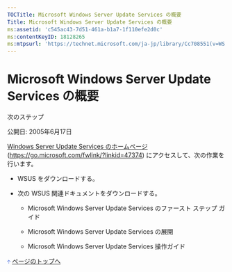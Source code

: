 ```yaml
---
TOCTitle: Microsoft Windows Server Update Services の概要
Title: Microsoft Windows Server Update Services の概要
ms:assetid: 'c545ac43-7d51-461a-b1a7-1f110efe2d0c'
ms:contentKeyID: 18128265
ms:mtpsurl: 'https://technet.microsoft.com/ja-jp/library/Cc708551(v=WS.10)'
---
```


Microsoft Windows Server Update Services の概要
===============================================

次のステップ

公開日: 2005年6月17日

[Windows Server Update Services のホームページ](https://go.microsoft.com/fwlink/?linkid=47374) (https://go.microsoft.com/fwlink/?linkid=47374) にアクセスして、次の作業を行います。

-   WSUS をダウンロードする。

-   次の WSUS 関連ドキュメントをダウンロードする。

    -   Microsoft Windows Server Update Services のファースト ステップ ガイド

    -   Microsoft Windows Server Update Services の展開

    -   Microsoft Windows Server Update Services 操作ガイド

![](images/Cc708551.arrow_px_up(ja-jp,WS.10).gif) [ページのトップへ](#mainsection)
